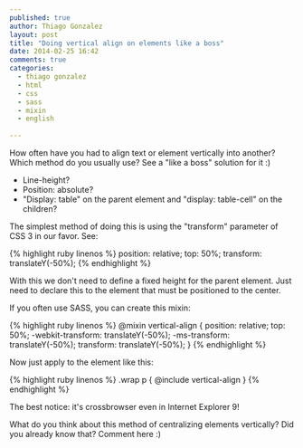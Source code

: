 ```yaml
---
published: true
author: Thiago Gonzalez
layout: post
title: "Doing vertical align on elements like a boss"
date: 2014-02-25 16:42
comments: true
categories:
  - thiago gonzalez
  - html
  - css
  - sass
  - mixin
  - english
  
---
```


How often have you had to align text or element vertically into another? Which method do you usually use? See a "like a boss" solution for it :)

<!--more-->

- Line-height?
- Position: absolute?
- "Display: table" on the parent element and "display: table-cell" on the children?

The simplest method of doing this is using the "transform" parameter of CSS 3 in our favor. See:

{% highlight ruby linenos %}
position: relative;
top: 50%;
transform: translateY(-50%);
{% endhighlight %}

With this we don't need to define a fixed height for the parent element. Just need to declare this to the element that must be positioned to the center.

If you often use SASS, you can create this mixin:

{% highlight ruby linenos %}
@mixin vertical-align {
  position: relative;
  top: 50%;
  -webkit-transform: translateY(-50%);
  -ms-transform: translateY(-50%);
  transform: translateY(-50%);
}
{% endhighlight %}

Now just apply to the element like this:

{% highlight ruby linenos %}
.wrap p { @include vertical-align }
{% endhighlight %}

The best notice: it's crossbrowser even in Internet Explorer 9!

What do you think about this method of centralizing elements vertically? Did you already know that? Comment here :)
